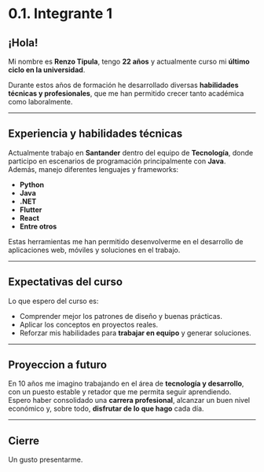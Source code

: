 # 0.1. Integrante 1

## ¡Hola!  
Mi nombre es **Renzo Tipula**, tengo **22 años** y actualmente curso mi **último ciclo en la universidad**.  

Durante estos años de formación he desarrollado diversas **habilidades técnicas y profesionales**, que me han permitido crecer tanto académica como laboralmente.  

---

## Experiencia y habilidades técnicas  
Actualmente trabajo en **Santander** dentro del equipo de **Tecnología**, donde participo en escenarios de programación principalmente con **Java**.  
Además, manejo diferentes lenguajes y frameworks:  

- **Python**  
- **Java** 
- **.NET**  
- **Flutter**
- **React**
- **Entre otros**

Estas herramientas me han permitido desenvolverme en el desarrollo de aplicaciones web, móviles y soluciones en el trabajo.

---

## Expectativas del curso
Lo que espero del curso es:  

- Comprender mejor los patrones de diseño y buenas prácticas.  
- Aplicar los conceptos en proyectos reales.  
- Reforzar mis habilidades para **trabajar en equipo** y generar soluciones.

---

## Proyeccion a futuro  
En 10 años me imagino trabajando en el área de **tecnología y desarrollo**, con un puesto estable y retador que me permita seguir aprendiendo.  
Espero haber consolidado una **carrera profesional**, alcanzar un buen nivel económico y, sobre todo, **disfrutar de lo que hago** cada día.

---

## Cierre
Un gusto presentarme.